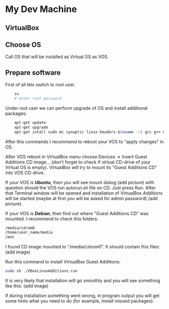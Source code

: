 # My Dev Machine

## VirtualBox
## Choose OS
Call OS that will be installed as Virtual OS as VOS.

## Prepare software

First of all lets switch to root user.
``` bash
    su
    # enter root password
```

Under root user we can perform upgrade of OS and install additional packages:
``` bash
    apt-get update
    apt-get upgrade
    apt-get intall sudo mc synaptic linux-headers-$(uname -r) gcc g++ make git
```

After this commands I recommend to reboot your VOS to "apply changes" in OS.

After VOS reboot in VirtualBox menu choose Devices -> Insert Guest Additions CD image... (don't forget
to check if virtual CD-drive of your Virtual OS is empty). VirtualBox will try to
mount its "Guest Additions CD" into VOS CD-drive. 

If your VOS is **Ubuntu**, then you will see mount dialog (add picture) with question should the VOS run
autorun.sh file on CD. Just press Run. After that Terminal window will be opened and
installation of VirtualBox Additions will be started (maybe at first you will be asked
for admin password) (add picture).

If your VOS is **Debian**, then find out where "Guest Additions CD" was mounted. I recommend to
check this folders:
``` txt
/media/cdrom0
/home/user_name/media
/mnt
```

I found CD image mounted to "/media/cdrom0". It should contain this files:
(add image)

Run this command to install VirtualBox Guest Additions:
``` bash
sudo sh ./VBoxLinuxAdditions.run
```

It is very likely that installation will go smoothly and you will see something like this:
(add image)

If during installation something went wrong, in program output you will get some hints what you need to do
(for example, install missed packages).

